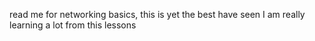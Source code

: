 read me for networking basics, this is yet the best have seen
I am really learning a lot from this lessons
